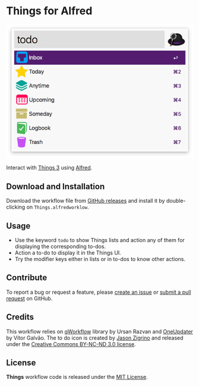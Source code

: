 # Things for Alfred

![alt text](demo.png)

Interact with [Things 3][1] using [Alfred][2].

## Download and Installation

Download the workflow file from [GitHub releases][3] and install it by double-clicking on `Things.alfredworklow`.

## Usage

* Use the keyword `todo` to show Things lists and action any of them for displaying the corresponding to-dos.
* Action a to-do to display it in the Things UI.
* Try the modifier keys either in lists or in to-dos to know other actions.

## Contribute

To report a bug or request a feature, please [create an issue][4] or [submit a pull request][5] on GitHub.

## Credits

This workflow relies on [qWorkflow][6] library by Ursan Razvan and [OneUpdater][7] by Vítor Galvão. The to do icon is created by [Jason Zigrino][8] and released under the [Creative Commons BY-NC-ND 3.0 license][9].

## License

**Things** workflow code is released under the [MIT License][10].

[1]:https://culturedcode.com/things/
[2]:http://www.alfredapp.com/
[3]:https://github.com/xilopaint/alfred-things/releases/latest
[4]:https://github.com/xilopaint/alfred-things/issues
[5]:https://github.com/xilopaint/alfred-things/pulls
[6]:https://github.com/qlassiqa/qWorkflow
[7]:https://github.com/vitorgalvao/alfred-workflows/tree/master/OneUpdater
[8]:https://jasonzigrino.deviantart.com
[9]:https://creativecommons.org/licenses/by-nc-nd/3.0/legalcode
[10]:https://opensource.org/licenses/MIT

